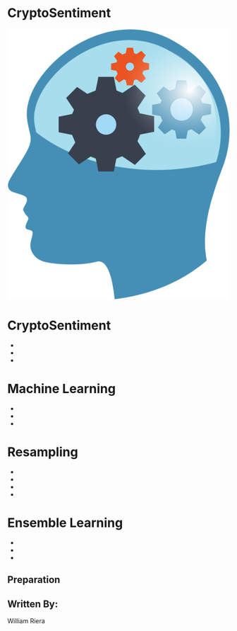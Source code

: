 # CryptoSentiment
![alt text](https://raw.githubusercontent.com/wdriera33/CryptoSentiment/main/Natural%20Language%20Processing.png "Logo Title Text 1")

# CryptoSentiment
* 
* 
* 

# Machine Learning
* 
* 
* 


# Resampling 
* 
* 
* 
* 

# Ensemble Learning
* 
* 
* 


##  Preparation
## Written By: 
William Riera
